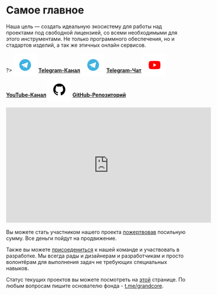 # Самое главное

Наша цель — создать идеальную экосистему для работы над проектами под свободной лицензией, со всеми необходимыми для этого инструментами. Не только программного обеспечения, но и стадартов изделий, а так же этичных онлайн сервисов.

?> <span style="vertical-align: -12px">![telegram](../_media/icon-telegram.png ":size=32")</span> [**Telegram-Канал**](https://t.me/grandcore_news)
<span style="vertical-align: -12px">![telegram](../_media/icon-telegram.png ":size=32")</span> [**Telegram-Чат**](https://t.me/grandcore_chat) <span style="vertical-align: -12px">![youtube](../_media/icon-youtube.png ":size=32")</span> [**YouTube-Канал**](https://www.youtube.com/c/GrandCore/)
<span style="vertical-align: -12px">![github](../_media/icon-github.png ":size=32")</span> [**GitHub-Репозиторий**](https://github.com/grandcore/)

<iframe width="560" height="315" src="https://www.youtube.com/embed/9MhpHu85r08" title="YouTube video player" frameborder="0" allow="accelerometer; autoplay; clipboard-write; encrypted-media; gyroscope; picture-in-picture" allowfullscreen></iframe>

Вы можете стать участником нашего проекта [пожертвовав](ru/donat.md) посильную сумму. Все деньги пойдут на продвижение.

Также вы можете [присоедениться](ru/comanda.md) к нашей команде и участвовать в разработке. Мы всегда рады и дизайнерам и разработчикам и просто волонтёрам для выполнения задач не требующих специальных навыков.

Статус текущих проектов вы можете посмотреть на [этой](ru/2-corrents.md) странице. По любым вопросам пишите основателю фонда - [t.me/grandcore](https://t.me/grandcore).

